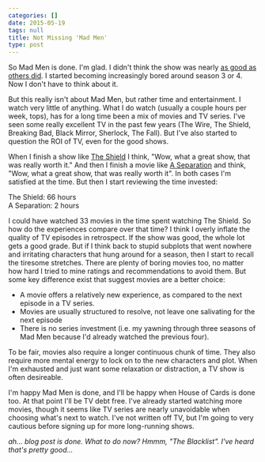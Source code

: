 ```yaml
---
categories: []
date: 2015-05-19
tags: null
title: Not Missing 'Mad Men'
type: post
---
```


So Mad Men is done. I'm glad. I didn't think the show was nearly [as good as others did](http://www.newyorker.com/culture/cultural-comment/the-original-resonant-existentially-brilliant-mad-men-finale). I started
becoming increasingly bored around season 3 or 4. Now I don't have to think about it.

But this really isn't about Mad Men, but rather time and entertainment. I watch very little of anything. What I
do watch (usually a couple hours per week, tops), has for a long time been a mix of movies and TV series. I've seen some really
excellent TV in the past few years (The Wire, The Shield, Breaking Bad, Black Mirror, Sherlock, The Fall). But I've also started to question the
ROI of TV, even for the good shows.

When I finish a show like [The Shield](http://en.wikipedia.org/wiki/The_Shield) I think, "Wow, what a great show, that was really worth it." And then I finish a movie like [A Separation](http://en.wikipedia.org/wiki/A_Separation) and think, "Wow, what a great show, that was really worth it". In both cases I'm satisfied at the time. But then I start reviewing the time invested:

The Shield: 66 hours  
A Separation: 2 hours

I could have watched 33 movies in the time spent watching The Shield. So how do the experiences compare over that time? I think I overly inflate the quality of TV episodes in retrospect. If the show was good, the whole lot gets a good grade. But if I think back to stupid subplots that went nowhere and irritating characters that hung around for a season, then I start to recall the tiresome stretches. There are plenty of boring movies too, no matter how hard I tried to mine ratings
and recommendations to avoid them. But some key difference exist that suggest movies are a better choice:

* A movie offers a relatively new experience, as compared to the next episode in a TV series.
* Movies are usually structured to resolve, not leave one salivating for the next episode
* There is no series investment (i.e. my yawning through three seasons of Mad Men because I'd already watched the previous four).

To be fair, movies also require a longer continuous chunk of time. They also require more mental energy to lock on to the new characters and plot. When I'm exhausted and just want some relaxation or distraction, a TV show is often desireable.

I'm happy Mad Men is done, and I'll be happy when House of Cards is done too. At that point I'll be TV debt free. I've already started watching more movies, though it seems like TV series are nearly unavoidable when choosing what's next to watch. I've not written off TV, but I'm going to very cautious before signing up for more long-running shows.


_ah... blog post is done. What to do now? Hmmm, "The Blacklist". I've heard that's pretty good..._


